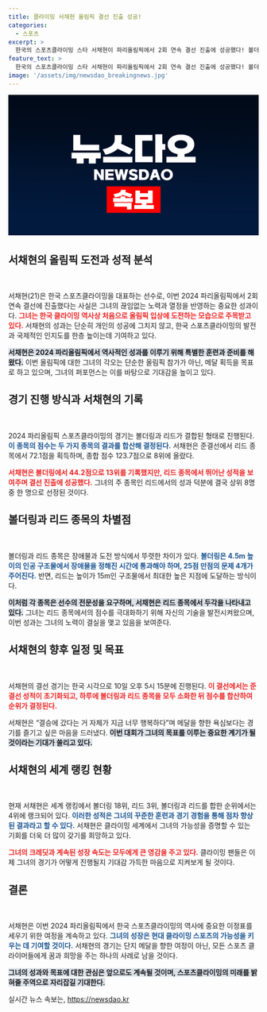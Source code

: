 ```yaml
---
title: 클라이밍 서채현 올림픽 결선 진출 성공!
categories:
  - 스포츠
excerpt: >
  한국의 스포츠클라이밍 스타 서채현이 파리올림픽에서 2회 연속 결선 진출에 성공했다! 볼더링과 리드 종목에서의 역대급 퍼포먼스로 메달 가능성을 높인 그녀의 경기는 10일 오후 5시15분, 과연 어떤 엄청난 결과가 기다릴까?
feature_text: >
  한국의 스포츠클라이밍 스타 서채현이 파리올림픽에서 2회 연속 결선 진출에 성공했다! 볼더링과 리드 종목에서의 역대급 퍼포먼스로 메달 가능성을 높인 그녀의 경기는 10일 오후 5시15분, 과연 어떤 엄청난 결과가 기다릴까?
image: '/assets/img/newsdao_breakingnews.jpg'
---
```


<p><img src="/assets/img/newsdao_breakingnews.jpg" alt="koreaapp 속보" /></p>

<h2 data-ke-size="size26">서채현의 올림픽 도전과 성적 분석</h2>

<p data-ke-size="size16">&nbsp;</p>

<p>서채현(21)은 한국 스포츠클라이밍을 대표하는 선수로, 이번 2024 파리올림픽에서 2회 연속 결선에 진출했다는 사실은 그녀의 끊임없는 노력과 열정을 반영하는 중요한 성과이다. <b><span style="color: #ee2323;">그녀는 한국 클라이밍 역사상 처음으로 올림픽 입상에 도전하는 모습으로 주목받고 있다.</span></b> 서채현의 성과는 단순히 개인의 성공에 그치지 않고, 한국 스포츠클라이밍의 발전과 국제적인 인지도를 한층 높이는데 기여하고 있다. </p>

<p><b><span style="background-color: #21538527;">서채현은 2024 파리올림픽에서 역사적인 성과를 이루기 위해 특별한 훈련과 준비를 해왔다.</span></b> 이번 올림픽에 대한 그녀의 각오는 단순한 올림픽 참가가 아닌, 메달 획득을 목표로 하고 있으며, 그녀의 퍼포먼스는 이를 바탕으로 기대감을 높이고 있다. </p>

<h2 data-ke-size="size26">경기 진행 방식과 서채현의 기록</h2>

<p data-ke-size="size16">&nbsp;</p>

<p>2024 파리올림픽 스포츠클라이밍의 경기는 볼더링과 리드가 결합된 형태로 진행된다. <b><span style="color: #1a5490;">이 종목의 점수는 두 가지 종목의 결과를 합산해 결정된다.</span></b> 서채현은 준결선에서 리드 종목에서 72.1점을 획득하며, 종합 점수 123.7점으로 8위에 올랐다. </p>

<p><b><span style="color: #ee2323;">서채현은 볼더링에서 44.2점으로 13위를 기록했지만, 리드 종목에서 뛰어난 성적을 보여주며 결선 진출에 성공했다.</span></b> 그녀의 주 종목인 리드에서의 성과 덕분에 결국 상위 8명 중 한 명으로 선정된 것이다. </p>

<h2 data-ke-size="size26">볼더링과 리드 종목의 차별점</h2>

<p data-ke-size="size16">&nbsp;</p>

<p>볼더링과 리드 종목은 장애물과 도전 방식에서 뚜렷한 차이가 있다. <b><span style="color: #1a5490;">볼더링은 4.5m 높이의 인공 구조물에서 장애물을 정해진 시간에 통과해야 하며, 25점 만점의 문제 4개가 주어진다.</span></b> 반면, 리드는 높이가 15m인 구조물에서 최대한 높은 지점에 도달하는 방식이다. </p>

<p><b><span style="background-color: #21538527;">이처럼 각 종목은 선수의 전문성을 요구하며, 서채현은 리드 종목에서 두각을 나타내고 있다.</span></b> 그녀는 리드 종목에서의 점수를 극대화하기 위해 자신의 기술을 발전시켜왔으며, 이번 성과는 그녀의 노력이 결실을 맺고 있음을 보여준다.</p>

<h2 data-ke-size="size26">서채현의 향후 일정 및 목표</h2>

<p data-ke-size="size16">&nbsp;</p>

<p>서채현의 결선 경기는 한국 시각으로 10일 오후 5시 15분에 진행된다. <b><span style="color: #ee2323;">이 결선에서는 준결선 성적이 초기화되고, 하루에 볼더링과 리드 종목을 모두 소화한 뒤 점수를 합산하여 순위가 결정된다.</span></b> </p>

<p>서채현은 “결승에 갔다는 거 자체가 지금 너무 행복하다”며 메달을 향한 욕심보다는 경기를 즐기고 싶은 마음을 드러냈다. <b><span style="background-color: #21538527;">이번 대회가 그녀의 목표를 이루는 중요한 계기가 될 것이라는 기대가 쏠리고 있다.</span></b></p>

<h2 data-ke-size="size26">서채현의 세계 랭킹 현황</h2>

<p data-ke-size="size16">&nbsp;</p>

<p>현재 서채현은 세계 랭킹에서 볼더링 18위, 리드 3위, 볼더링과 리드를 합한 순위에서는 4위에 랭크되어 있다. <b><span style="color: #1a5490;">이러한 성적은 그녀의 꾸준한 훈련과 경기 경험을 통해 점차 향상된 결과라고 할 수 있다.</span></b> 서채현은 클라이밍 세계에서 그녀의 가능성을 증명할 수 있는 기회를 더욱 더 많이 갖기를 희망하고 있다. </p>

<p><b><span style="color: #ee2323;">그녀의 크레딧과 계속된 성장 속도는 모두에게 큰 영감을 주고 있다.</span></b> 클라이밍 팬들은 이제 그녀의 경기가 어떻게 진행될지 기대감 가득한 마음으로 지켜보게 될 것이다. </p>

<h2 data-ke-size="size26">결론</h2>

<p data-ke-size="size16">&nbsp;</p>

<p>서채현은 이번 2024 파리올림픽에서 한국 스포츠클라이밍의 역사에 중요한 이정표를 세우기 위한 여정을 계속하고 있다. <b><span style="color: #1a5490;">그녀의 성장은 현대 클라이밍 스포츠의 가능성을 키우는 데 기여할 것이다.</span></b> 서채현의 경기는 단지 메달을 향한 여정이 아닌, 모든 스포츠 클라이머들에게 꿈과 희망을 주는 하나의 사례로 남을 것이다. </p>

<p><b><span style="background-color: #21538527;">그녀의 성과와 목표에 대한 관심은 앞으로도 계속될 것이며, 스포츠클라이밍의 미래를 밝혀줄 주역으로 자리잡길 기대한다.</span></b></p>
실시간 뉴스 속보는, <a href="https://newsdao.kr" rel="dofollow">https://newsdao.kr</a>


